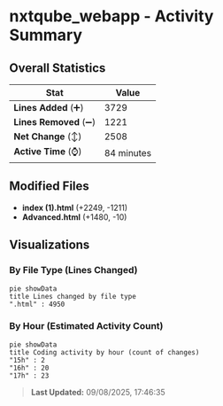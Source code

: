 # nxtqube_webapp - Activity Summary 

## Overall Statistics

| Stat                   | Value                                                             |
| ---------------------- | ----------------------------------------------------------------- |
| **Lines Added** (➕)   | 3729                                          |
| **Lines Removed** (➖) | 1221                                        |
| **Net Change** (↕)    | 2508                |
| **Active Time** (⌚)   | 84 minutes |


## Modified Files
- **index (1).html** (+2249, -1211)
- **Advanced.html** (+1480, -10)

## Visualizations

### By File Type (Lines Changed)

```mermaid
pie showData
title Lines changed by file type
".html" : 4950
```

### By Hour (Estimated Activity Count)

```mermaid
pie showData
title Coding activity by hour (count of changes)
"15h" : 2
"16h" : 20
"17h" : 23
```


> **Last Updated:** 09/08/2025, 17:46:35